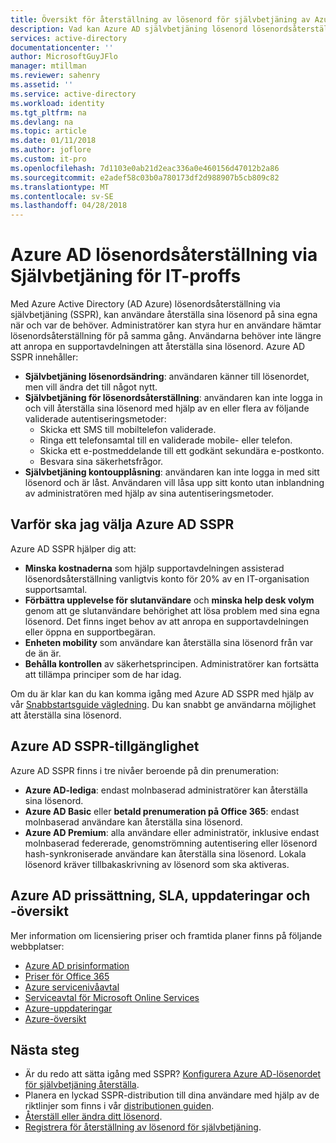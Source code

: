 ```yaml
---
title: Översikt för återställning av lösenord för självbetjäning av Azure AD | Microsoft Docs
description: Vad kan Azure AD självbetjäning lösenord lösenordsåterställning gör för din organisation?
services: active-directory
documentationcenter: ''
author: MicrosoftGuyJFlo
manager: mtillman
ms.reviewer: sahenry
ms.assetid: ''
ms.service: active-directory
ms.workload: identity
ms.tgt_pltfrm: na
ms.devlang: na
ms.topic: article
ms.date: 01/11/2018
ms.author: joflore
ms.custom: it-pro
ms.openlocfilehash: 7d1103e0ab21d2eac336a0e460156d47012b2a86
ms.sourcegitcommit: e2adef58c03b0a780173df2d988907b5cb809c82
ms.translationtype: MT
ms.contentlocale: sv-SE
ms.lasthandoff: 04/28/2018
---
```

# <a name="azure-ad-self-service-password-reset-for-the-it-professional"></a>Azure AD lösenordsåterställning via Självbetjäning för IT-proffs

Med Azure Active Directory (AD Azure) lösenordsåterställning via självbetjäning (SSPR), kan användare återställa sina lösenord på sina egna när och var de behöver. Administratörer kan styra hur en användare hämtar lösenordsåterställning för på samma gång. Användarna behöver inte längre att anropa en supportavdelningen att återställa sina lösenord. Azure AD SSPR innehåller:

* **Självbetjäning lösenordsändring**: användaren känner till lösenordet, men vill ändra det till något nytt.
* **Självbetjäning för lösenordsåterställning**: användaren kan inte logga in och vill återställa sina lösenord med hjälp av en eller flera av följande validerade autentiseringsmetoder:
   * Skicka ett SMS till mobiltelefon validerade.
   * Ringa ett telefonsamtal till en validerade mobile- eller telefon.
   * Skicka ett e-postmeddelande till ett godkänt sekundära e-postkonto.
   * Besvara sina säkerhetsfrågor.
* **Självbetjäning kontoupplåsning**: användaren kan inte logga in med sitt lösenord och är låst. Användaren vill låsa upp sitt konto utan inblandning av administratören med hjälp av sina autentiseringsmetoder.

## <a name="why-choose-azure-ad-sspr"></a>Varför ska jag välja Azure AD SSPR

Azure AD SSPR hjälper dig att:

* **Minska kostnaderna** som hjälp supportavdelningen assisterad lösenordsåterställning vanligtvis konto för 20% av en IT-organisation supportsamtal. 
* **Förbättra upplevelse för slutanvändare** och **minska help desk volym** genom att ge slutanvändare behörighet att lösa problem med sina egna lösenord. Det finns inget behov av att anropa en supportavdelningen eller öppna en supportbegäran.
* **Enheten mobility** som användare kan återställa sina lösenord från var de än är.
* **Behålla kontrollen** av säkerhetsprincipen. Administratörer kan fortsätta att tillämpa principer som de har idag.

Om du är klar kan du kan komma igång med Azure AD SSPR med hjälp av vår [Snabbstartsguide vägledning](quickstart-sspr.md). Du kan snabbt ge användarna möjlighet att återställa sina lösenord.

## <a name="azure-ad-sspr-availability"></a>Azure AD SSPR-tillgänglighet

Azure AD SSPR finns i tre nivåer beroende på din prenumeration:

* **Azure AD-lediga**: endast molnbaserad administratörer kan återställa sina lösenord.
* **Azure AD Basic** eller **betald prenumeration på Office 365**: endast molnbaserad användare kan återställa sina lösenord.
* **Azure AD Premium**: alla användare eller administratör, inklusive endast molnbaserad federerade, genomströmning autentisering eller lösenord hash-synkroniserade användare kan återställa sina lösenord. Lokala lösenord kräver tillbakaskrivning av lösenord som ska aktiveras.

## <a name="azure-ad-pricing-sla-updates-and-roadmap"></a>Azure AD prissättning, SLA, uppdateringar och -översikt

Mer information om licensiering priser och framtida planer finns på följande webbplatser:

* [Azure AD prisinformation](https://azure.microsoft.com/pricing/details/active-directory/)
* [Priser för Office 365](https://products.office.com/compare-all-microsoft-office-products?tab=2)
* [Azure servicenivåavtal](https://azure.microsoft.com/support/legal/sla/)
* [Serviceavtal för Microsoft Online Services](http://go.microsoft.com/fwlink/?LinkID=272026&clcid=0x409)
* [Azure-uppdateringar](https://azure.microsoft.com/updates/)
* [Azure-översikt](https://www.microsoft.com/cloud-platform/roadmap-recently-available)

## <a name="next-steps"></a>Nästa steg

* Är du redo att sätta igång med SSPR? [Konfigurera Azure AD-lösenordet för självbetjäning återställa](quickstart-sspr.md).
* Planera en lyckad SSPR-distribution till dina användare med hjälp av de riktlinjer som finns i vår [distributionen guiden](howto-sspr-deployment.md).
* [Återställ eller ändra ditt lösenord](../active-directory-passwords-update-your-own-password.md).
* [Registrera för återställning av lösenord för självbetjäning](../active-directory-passwords-reset-register.md).
